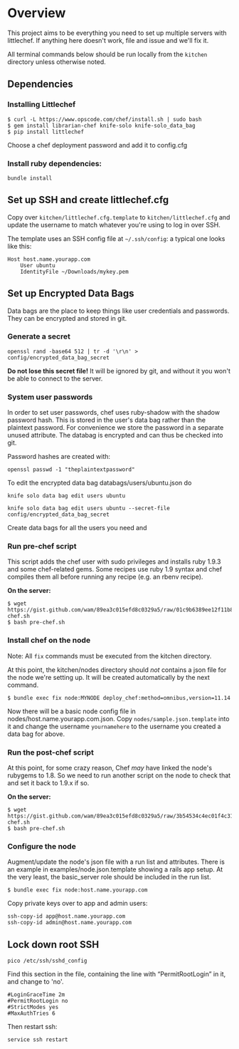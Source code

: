 Overview
========

This project aims to be everything you need to set up multiple servers with littlechef. If anything here doesn't work, file and issue and we'll fix it.

All terminal commands below should be run locally from the `kitchen` directory unless otherwise noted.

## Dependencies

### Installing Littlechef

	$ curl -L https://www.opscode.com/chef/install.sh | sudo bash
	$ gem install librarian-chef knife-solo knife-solo_data_bag
	$ pip install littlechef

Choose a chef deployment password and add it to config.cfg

### Install ruby dependencies:

```
bundle install
```

## Set up SSH and create littlechef.cfg 

Copy over `kitchen/littlechef.cfg.template` to `kitchen/littlechef.cfg` and update the username to match whatever you're using to log in over SSH.

The template uses an SSH config file at `~/.ssh/config`: a typical one looks like this:

    Host host.name.yourapp.com  
        User ubuntu  
        IdentityFile ~/Downloads/mykey.pem  

## Set up Encrypted Data Bags

Data bags are the place to keep things like user credentials and passwords.
They can be encrypted and stored in git.

### Generate a secret

```
openssl rand -base64 512 | tr -d '\r\n' > config/encrypted_data_bag_secret
```

**Do not lose this secret file!** It will be ignored by git, and without it you won't be able to connect to the server.

### System user passwords

In order to set user passwords, chef uses ruby-shadow with the shadow password hash. This is stored in the user's data bag rather than the plaintext password. For convenience we store the password in a separate
unused attribute. The databag is encrypted and can thus be checked into git.

Password hashes are created with:

`openssl passwd -1 "theplaintextpassword"`

To edit the encrypted data bag databags/users/ubuntu.json do

`knife solo data bag edit users ubuntu`

`knife solo data bag edit users ubuntu --secret-file config/encrypted_data_bag_secret`

Create data bags for all the users you need and 

### Run pre-chef script

This script adds the chef user with sudo privileges and installs ruby 1.9.3 and some chef-related gems. Some recipes use ruby 1.9 syntax and chef compiles them all before running any recipe (e.g. an rbenv recipe).

**On the server:**
	
```
$ wget https://gist.github.com/wam/89ea3c015efd8c0329a5/raw/01c9b6389ee12f11b860ea971d8e5d0bf2f38741/pre-chef.sh  
$ bash pre-chef.sh
```

### Install chef on the node

Note: All `fix` commands must be executed from the kitchen directory.

At this point, the kitchen/nodes directory should *not* contains a json file for the node we're setting up. It will be created automatically by the next command.

```
$ bundle exec fix node:MYNODE deploy_chef:method=omnibus,version=11.14
```

Now there will be a basic node config file in nodes/host.name.yourapp.com.json. Copy `nodes/sample.json.template` into it and change the username `yournamehere` to the username you created a data bag for above.

### Run the post-chef script

At this point, for some crazy reason, Chef *may* have linked the node's rubygems to 1.8.
So we need to run another script on the node to check that and set it back to 1.9.x if so.

**On the server:**
	
```
$ wget https://gist.github.com/wam/89ea3c015efd8c0329a5/raw/3b54534c4ec01f4c31cbe147b1daa4a37c5a8e5d/post-chef.sh  
$ bash pre-chef.sh
```

### Configure the node

Augment/update the node's json file with a run list and attributes. There is an example in examples/node.json.template showing a rails app setup. At the very least, the basic_server role should be included in the
run list.

	$ bundle exec fix node:host.name.yourapp.com

Copy private keys over to app and admin users:

	ssh-copy-id app@host.name.yourapp.com
	ssh-copy-id admin@host.name.yourapp.com

## Lock down root SSH

    pico /etc/ssh/sshd_config

Find this section in the file, containing the line with “PermitRootLogin” in it, and change to 'no'.

    #LoginGraceTime 2m
    #PermitRootLogin no
    #StrictModes yes
    #MaxAuthTries 6

Then restart ssh:

    service ssh restart
